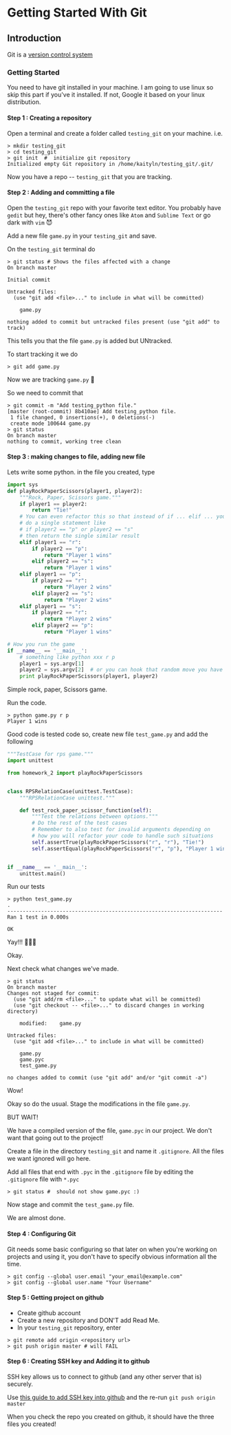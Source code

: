 # Getting Started With Git

## Introduction
Git is a [version control system](https://www.atlassian.com/git/tutorials/what-is-version-control)

### Getting Started
You need to have git installed in your machine. I am going to use linux so skip this part if you've it installed. If not, Google it based on your linux distribution.

#### Step 1 : Creating a repository
Open a terminal and create a folder called `testing_git` on your machine. i.e.

```
> mkdir testing_git
> cd testing_git
> git init  #  initialize git repository
Initialized empty Git repository in /home/kaityln/testing_git/.git/
```

Now you have a repo -- `testing_git` that you are tracking.

#### Step 2 : Adding and committing a file

Open the `testing_git` repo with your favorite text editor. You probably have `gedit` but hey, there's other fancy ones like `Atom` and `Sublime Text` or go dark with `vim` :smiling_imp:

Add a new file `game.py` in your `testing_git` and save.

On the `testing_git` terminal do
```
> git status # Shows the files affected with a change
On branch master

Initial commit

Untracked files:
  (use "git add <file>..." to include in what will be committed)

	game.py

nothing added to commit but untracked files present (use "git add" to track)
```
This tells you that the file `game.py` is added but UNtracked.

To start tracking it we do
```
> git add game.py
```

Now we are tracking `game.py` :muscle:

So we need to commit that

```
> git commit -m "Add testing_python file."
[master (root-commit) 8b410ae] Add testing_python file.
 1 file changed, 0 insertions(+), 0 deletions(-)
 create mode 100644 game.py
> git status
On branch master
nothing to commit, working tree clean
```

#### Step 3 : making changes to file, adding new file
Lets write some python. in the file you created, type

```python
import sys
def playRockPaperScissors(player1, player2):
    """Rock, Paper, Scissors game."""
    if player1 == player2:
        return "Tie!"
    # You can even refactor this so that instead of if ... elif ... you
    # do a single statement like
    # if player2 == "p" or player2 == "s"
    # then return the single similar result
    elif player1 == "r":
        if player2 == "p":
            return "Player 1 wins"
        elif player2 == "s":
            return "Player 1 wins"
    elif player1 == "p":
        if player2 == "r":
            return "Player 2 wins"
        elif player2 == "s":
            return "Player 2 wins"
    elif player1 == "s":
        if player2 == "r":
            return "Player 2 wins"
        elif player2 == "p":
            return "Player 1 wins"

# How you run the game
if __name__ == '__main__':
    # something like python xxx r p
    player1 = sys.argv[1]
    player2 = sys.argv[2]  # or you can hook that random move you have implemented here :)
    print playRockPaperScissors(player1, player2)
```
Simple rock, paper, Scissors game.

Run the code.

```{r, engine='bash', code_block_name}
> python game.py r p
Player 1 wins
```
Good code is tested code so,
create  new file `test_game.py` and add the following

```python
"""TestCase for rps game."""
import unittest

from homework_2 import playRockPaperScissors


class RPSRelationCase(unittest.TestCase):
    """RPSRelationCase unittest."""

    def test_rock_paper_scissor_function(self):
        """Test the relations between options."""
        # Do the rest of the test cases
        # Remember to also test for invalid arguments depending on
        # how you will refactor your code to handle such situations
        self.assertTrue(playRockPaperScissors("r", "r"), "Tie!")
        self.assertEqual(playRockPaperScissors("r", "p"), "Player 1 wins")


if __name__ == '__main__':
    unittest.main()

```

Run our tests
```
> python test_game.py
.
----------------------------------------------------------------------
Ran 1 test in 0.000s

OK
```

Yay!!! :clap::clap::clap:

Okay.

Next check what changes we've made.

```
> git status
On branch master
Changes not staged for commit:
  (use "git add/rm <file>..." to update what will be committed)
  (use "git checkout -- <file>..." to discard changes in working directory)

	modified:    game.py

Untracked files:
  (use "git add <file>..." to include in what will be committed)

	game.py
	game.pyc
	test_game.py

no changes added to commit (use "git add" and/or "git commit -a")
```

Wow!

Okay so do the usual. Stage the modifications in the file `game.py`.

BUT WAIT!

We have a compiled version of the file, `game.pyc` in our project. We don't want that going out to the project!

Create a file in the directory `testing_git` and name it `.gitignore`. All the files we want ignored will go here.

Add all files that end with `.pyc` in the `.gitignore` file by editing the `.gitignore` file with `*.pyc`

```
> git status #  should not show game.pyc :)
```

Now stage and commit the `test_game.py` file.

We are almost done.

#### Step 4 : Configuring Git
Git needs some basic configuring so that later on when you're working on projects and using it, you don't have to specify obvious information all the time.

```
> git config --global user.email "your_email@example.com"
> git config --global user.name "Your Username"
```

#### Step 5 : Getting project on github

* Create github account
* Create a new repository and DON'T add Read Me.
* In your `testing_git` repository, enter

```
> git remote add origin <repository url>
> git push origin master # will FAIL
```

#### Step 6 : Creating SSH key and Adding it to github
SSH key allows us to connect to github (and any other server that is) securely.

Use [this guide to add SSH key into github](https://help.github.com/articles/adding-a-new-ssh-key-to-your-github-account/)
 and the re-run `git push origin master`

 When you check the repo you created on github, it should have the three files you created!
